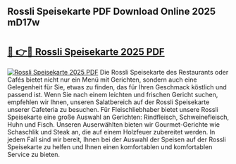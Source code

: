 ## Rossli Speisekarte PDF Download Online 2025 mD17w

# <h2><a href="http://gc9zv8.nevu.top/?p=Rossli+Speisekarte">🔗 👉🔴 Rossli Speisekarte 2025 PDF</a></h2>

[![Rossli Speisekarte 2025 PDF](https://i.imgur.com/dBaPXMq.png)](http://gc9zv8.nevu.top/?p=Rossli+Speisekarte)
Die Rossli Speisekarte des Restaurants oder Cafés bietet nicht nur ein Menü mit Gerichten, sondern auch eine Gelegenheit für Sie, etwas zu finden, das für Ihren Geschmack köstlich und passend ist. Wenn Sie nach einem leichten und frischen Gericht suchen, empfehlen wir Ihnen, unseren Salatbereich auf der Rossli Speisekarte unserer Cafeteria zu besuchen. Für Fleischliebhaber bietet unsere Rossli Speisekarte eine große Auswahl an Gerichten: Rindfleisch, Schweinefleisch, Huhn und Fisch. Unseren Auserwählten bieten wir Gourmet-Gerichte wie Schaschlik und Steak an, die auf einem Holzfeuer zubereitet werden. In jedem Fall sind wir bereit, Ihnen bei der Auswahl der Speisen auf der Rossli Speisekarte zu helfen und Ihnen einen komfortablen und komfortablen Service zu bieten.
